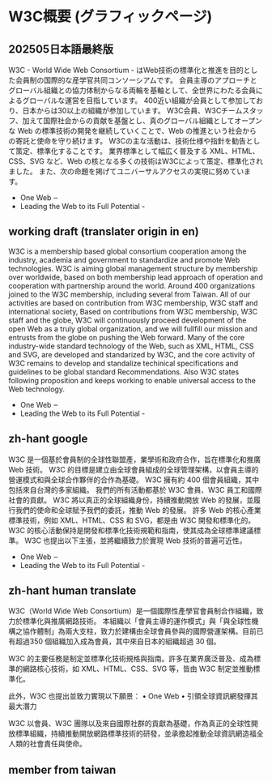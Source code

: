 # W3C概要 (グラフィックページ)

## 202505日本語最終版

W3C - World Wide Web Consortium - はWeb技術の標準化と推進を目的とした会員制の国際的な産学官共同コンソーシアムです。
会員主導のアプローチとグローバル組織との協力体制からなる両輪を基軸として、全世界にわたる会員によるグローバルな運営を目指しています。
400近い組織が会員として参加しており、日本からは30以上の組織が参加しています。
W3C会員、W3Cチームスタッフ、加えて国際社会からの貢献を基盤とし、真のグローバル組織としてオープンな Web の標準技術の開発を継続していくことで、Web の推進という社会からの寄託と使命を守り続けます。
W3Cの主な活動は、技術仕様や指針を勧告として策定、標準化することです。
業界標準として幅広く普及する XML、HTML、CSS、SVG など、Web の核となる多くの技術はW3Cによって策定、標準化されました。
また、次の命題を掲げてユニバーサルアクセスの実現に努めています。
 - One Web  ‒  
 - Leading the Web to its Full Potential - 


## working draft (translater origin in en)

W3C is a membership based global consortium cooperation among the industry, academia and government to standardize and promote Web technologies.
W3C is aiming global management structure by membership over worldwide, based on both membership lead approach of operation and cooperation with partnership around the world.
Around 400 organizations joined to the W3C membership, including several from Taiwan.
All of our activities are based on contribution from W3C membership, W3C staff and international society, 
Based on contributions from W3C membership, W3C staff and the globe, W3C will continuously proceed development of the open Web as a truly global organization, 
and we will fullfill our mission and entrusts from the globe on pushing the Web forward.
Many of the core industry-wide standard technology of the Web, such as XML, HTML, CSS and SVG, are developed and standarized by W3C, 
and the core activity of W3C remains to develop and standalize techinical specifications and guidelines to be global standard Recommendations.
Also W3C states following proposition and keeps working to enable universal access to the Web technology.

- One Web  ‒  
- Leading the Web to its Full Potential - 

## zh-hant google

W3C 是一個基於會員制的全球性聯盟產，業學術和政府合作，旨在標準化和推廣 Web 技術。
W3C 的目標是建立由全球會員組成的全球管理架構，以會員主導的營運模式和與全球合作夥伴的合作為基礎。
W3C 擁有約 400 個會員組織，其中包括來自台灣的多家組織。
我們的所有活動都基於 W3C 會員、W3C 員工和國際社會的貢獻。
W3C 將以真正的全球組織身份，持續推動開放 Web 的發展，並履行我們的使命和全球賦予我們的委託，推動 Web 的發展。
許多 Web 的核心產業標準技術，例如 XML、HTML、CSS 和 SVG，都是由 W3C 開發和標準化的。
W3C 的核心活動保持是開發和標準化技術規範和指南，使其成為全球標準建議標準。
W3C 也提出以下主張，並將繼續致力於實現 Web 技術的普遍可近性。

- One Web  ‒  
- Leading the Web to its Full Potential - 

## zh-hant human translate

W3C（World Wide Web Consortium）是一個國際性產學官會員制合作組織，致力於標準化與推廣網路技術。
本組織以「會員主導的運作模式」與「與全球性機構之協作體制」為兩大支柱，致力於建構由全球會員參與的國際營運架構。目前已有超過350 個組織加入成為會員，其中來自日本的組織超過 30 個。

W3C 的主要任務是制定並標準化技術規格與指南。許多在業界廣泛普及、成為標準的網路核心技術，如 XML、HTML、CSS、SVG 等，皆由 W3C 制定並推動標準化。

此外，W3C 也提出並致力實現以下願景：
	•	One Web
	•	引領全球資訊網發揮其最大潛力

W3C 以會員、W3C 團隊以及來自國際社群的貢獻為基礎，作為真正的全球性開放標準組織，持續推動開放網路標準技術的研發，並承擔起推動全球資訊網造福全人類的社會責任與使命。


## member from taiwan



